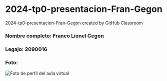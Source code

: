 # 2024-tp0-presentacion-Fran-Gegon
2024-tp0-presentacion-Fran-Gegon created by GitHub Classroom

### Nombre completo: Franco Lionel Gegon
### Legajo: 2090016
### Foto:
![Foto de perfil del aula virtual](https://aulasvirtuales.frba.utn.edu.ar/pluginfile.php/2566056/user/icon/utnba/f1?rev=21420394)
